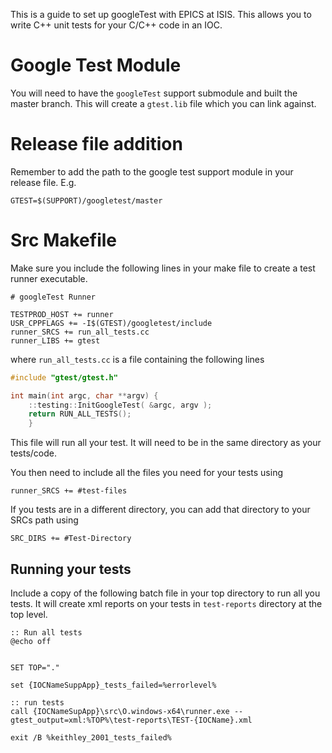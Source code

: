 This is a guide to set up googleTest with EPICS at ISIS. This allows you to write C++ unit tests for your C/C++ code in an IOC.

# Google Test Module

You will need to have the `googleTest` support submodule and built the master branch. This will create a `gtest.lib` file which you can link against.

# Release file addition

Remember to add the path to the google test support module in your release file. E.g.

```
GTEST=$(SUPPORT)/googletest/master
```

# Src Makefile

Make sure you include the following lines in your make file to create a test runner executable.

```
# googleTest Runner

TESTPROD_HOST += runner
USR_CPPFLAGS += -I$(GTEST)/googletest/include 
runner_SRCS += run_all_tests.cc
runner_LIBS += gtest
```

where `run_all_tests.cc` is a file containing the following lines

```C++
#include "gtest/gtest.h"

int main(int argc, char **argv) {
    ::testing::InitGoogleTest( &argc, argv );
    return RUN_ALL_TESTS();
    }

```

This file will run all your test. It will need to be in the same directory as your tests/code.

You then need to include all the files you need for your tests using 
```
runner_SRCS += #test-files
```

If you tests are in a different directory, you can add that directory to your SRCs path using 
```
SRC_DIRS += #Test-Directory
```

## Running your tests

Include a copy of the following batch file in your top directory to run all you tests. It will create xml reports on your tests in `test-reports` directory at the top level.

```batch
:: Run all tests
@echo off


SET TOP="."

set {IOCNameSuppApp}_tests_failed=%errorlevel%

:: run tests
call {IOCNameSupApp}\src\O.windows-x64\runner.exe --gtest_output=xml:%TOP%\test-reports\TEST-{IOCName}.xml

exit /B %keithley_2001_tests_failed%

```